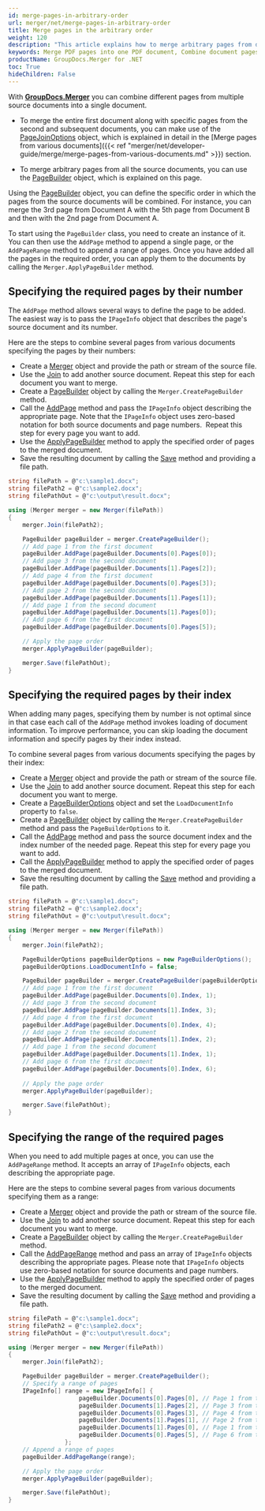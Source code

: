 ```yaml
---
id: merge-pages-in-arbitrary-order
url: merger/net/merge-pages-in-arbitrary-order
title: Merge pages in the arbitrary order
weight: 120
description: "This article explains how to merge arbitrary pages from different documents into a single PDF, DOCX, Excel or PowerPoint document using GroupDocs.Merger for .NET."
keywords: Merge PDF pages into one PDF document, Combine document pages into single document, Merge pages into document using GroupDocs.Merger for .NET
productName: GroupDocs.Merger for .NET
toc: True
hideChildren: False
---
```

With **[GroupDocs.Merger](https://products.groupdocs.com/merger/net)** you can combine different pages from multiple source documents into a single document. 

* To merge the entire first document along with specific pages from the second and subsequent documents, you can make use of the [PageJoinOptions](https://reference.groupdocs.com/merger/net/groupdocs.merger.domain.options/pagejoinoptions/) object, which is explained in detail in the [Merge pages from various documents]({{< ref "merger/net/developer-guide/merge/merge-pages-from-various-documents.md" >}}) section.

* To merge arbitrary pages from all the source documents, you can use the [PageBuilder](https://reference.groupdocs.com/merger/net/groupdocs.merger.domain.builders/pagebuilder/) object, which is explained on this page.


Using the [PageBuilder](https://reference.groupdocs.com/merger/net/groupdocs.merger.domain.builders/pagebuilder/) object, you can define the specific order in which the pages from the source documents will be combined. For instance, you can merge the 3rd page from Document A with the 5th page from Document B and then with the 2nd page from Document A.

To start using the `PageBuilder` class, you need to create an instance of it. You can then use the `AddPage` method to append a single page, or the `AddPageRange` method to append a range of pages. Once you have added all the pages in the required order, you can apply them to the documents by calling the `Merger.ApplyPageBuilder` method.


## Specifying the required pages by their number

The `AddPage` method allows several ways to define the page to be added.
The easiest way is to pass the `IPageInfo` object that describes the page's source document and its number. 

Here are the steps to combine several pages from various documents specifying the pages by their numbers:

*   Create a [Merger](https://reference.groupdocs.com/merger/net/groupdocs.merger/merger) object and provide the path or stream of the source file.
*   Use the [Join](https://reference.groupdocs.com/merger/net/groupdocs.merger/merger/join/#join_3) to add another source document. Repeat this step for each document you want to merge.
*   Create a [PageBuilder](https://reference.groupdocs.com/merger/net/groupdocs.merger.domain.builders/pagebuilder/) object by calling the `Merger.CreatePageBuilder` method.
*   Call the [AddPage](https://reference.groupdocs.com/merger/net/groupdocs.merger.domain.builders/pagebuilder/addpage) method and pass the `IPageInfo` object describing the appropriate page. Note that the `IPageInfo` object uses zero-based notation for both source documents and page numbers.  Repeat this step for every page you want to add.
*   Use the [ApplyPageBuilder](https://reference.groupdocs.com/merger/net/groupdocs.merger/merger/applypagebuilder) method to apply the specified order of pages to the merged document.
*   Save the resulting document by calling the [Save](https://reference.groupdocs.com/merger/net/groupdocs.merger/merger/save/#save_1) method and providing a file path.


```csharp
string filePath = @"c:\sample1.docx";
string filePath2 = @"c:\sample2.docx";
string filePathOut = @"c:\output\result.docx";

using (Merger merger = new Merger(filePath))
{
    merger.Join(filePath2);

    PageBuilder pageBuilder = merger.CreatePageBuilder();
    // Add page 1 from the first document
    pageBuilder.AddPage(pageBuilder.Documents[0].Pages[0]);
    // Add page 3 from the second document
    pageBuilder.AddPage(pageBuilder.Documents[1].Pages[2]);
    // Add page 4 from the first document 
    pageBuilder.AddPage(pageBuilder.Documents[0].Pages[3]);
    // Add page 2 from the second document
    pageBuilder.AddPage(pageBuilder.Documents[1].Pages[1]);
    // Add page 1 from the second document
    pageBuilder.AddPage(pageBuilder.Documents[1].Pages[0]);
    // Add page 6 from the first document 
    pageBuilder.AddPage(pageBuilder.Documents[0].Pages[5]);

    // Apply the page order
    merger.ApplyPageBuilder(pageBuilder);

    merger.Save(filePathOut);
}
```

## Specifying the required pages by their index

When adding many pages, specifying them by number is not optimal since in that case each call of the `AddPage` method invokes loading of document information. To improve performance, you can skip loading the document information and specify pages by their index instead.

To combine several pages from various documents specifying the pages by their index:

*   Create a [Merger](https://reference.groupdocs.com/merger/net/groupdocs.merger/merger) object and provide the path or stream of the source file.
*   Use the [Join](https://reference.groupdocs.com/merger/net/groupdocs.merger/merger/join/#join_3) to add another source document. Repeat this step for each document you want to merge.
*   Create a [PageBuilderOptions](https://reference.groupdocs.com/merger/net/groupdocs.merger.domain.options/pagebuilderoptions/) object and set the `LoadDocumentInfo` property to `false`.
*   Create a [PageBuilder](https://reference.groupdocs.com/merger/net/groupdocs.merger.domain.builders/pagebuilder/) object by calling the `Merger.CreatePageBuilder` method and pass the `PageBuilderOptions` to it.
*   Call the [AddPage](https://reference.groupdocs.com/merger/net/groupdocs.merger.domain.builders/pagebuilder/addpage) method and pass the source document index and the index number of the needed page. Repeat this step for every page you want to add.
*   Call the [ApplyPageBuilder](https://reference.groupdocs.com/merger/net/groupdocs.merger/merger/applypagebuilder) method to apply the specified order of pages to the merged document.
*   Save the resulting document by calling the [Save](https://reference.groupdocs.com/merger/net/groupdocs.merger/merger/save/#save_1) method and providing a file path.

```csharp
string filePath = @"c:\sample1.docx";
string filePath2 = @"c:\sample2.docx";
string filePathOut = @"c:\output\result.docx";

using (Merger merger = new Merger(filePath))
{
    merger.Join(filePath2);

    PageBuilderOptions pageBuilderOptions = new PageBuilderOptions();
    pageBuilderOptions.LoadDocumentInfo = false;

    PageBuilder pageBuilder = merger.CreatePageBuilder(pageBuilderOptions);
    // Add page 1 from the first document
    pageBuilder.AddPage(pageBuilder.Documents[0].Index, 1);
    // Add page 3 from the second document
    pageBuilder.AddPage(pageBuilder.Documents[1].Index, 3);
    // Add page 4 from the first document 
    pageBuilder.AddPage(pageBuilder.Documents[0].Index, 4);
    // Add page 2 from the second document
    pageBuilder.AddPage(pageBuilder.Documents[1].Index, 2);
    // Add page 1 from the second document
    pageBuilder.AddPage(pageBuilder.Documents[1].Index, 1);
    // Add page 6 from the first document 
    pageBuilder.AddPage(pageBuilder.Documents[0].Index, 6);
    
    // Apply the page order
    merger.ApplyPageBuilder(pageBuilder);

    merger.Save(filePathOut);
}
```
## Specifying the range of the required pages

When you need to add multiple pages at once, you can use the `AddPageRange` method. It accepts an array of `IPageInfo` objects, each describing the appropriate page.

Here are the steps to combine several pages from various documents specifying them as a range:

*   Create a [Merger](https://reference.groupdocs.com/merger/net/groupdocs.merger/merger) object and provide the path or stream of the source file.
*   Use the [Join](https://reference.groupdocs.com/merger/net/groupdocs.merger/merger/join/#join_3) to add another source document. Repeat this step for each document you want to merge.
*   Create a [PageBuilder](https://reference.groupdocs.com/merger/net/groupdocs.merger.domain.builders/pagebuilder/) object by calling the `Merger.CreatePageBuilder` method.
*   Call the [AddPageRange](https://reference.groupdocs.com/merger/net/groupdocs.merger.domain.builders/pagebuilder/addpagerange) method and pass an array of `IPageInfo` objects describing the appropriate pages. Please note that `IPageInfo` objects use zero-based notation for source documents and page numbers.
*   Use the [ApplyPageBuilder](https://reference.groupdocs.com/merger/net/groupdocs.merger/merger/applypagebuilder) method to apply the specified order of pages to the merged document.
*   Save the resulting document by calling the [Save](https://reference.groupdocs.com/merger/net/groupdocs.merger/merger/save/#save_1) method and providing a file path.


```csharp
string filePath = @"c:\sample1.docx";
string filePath2 = @"c:\sample2.docx";
string filePathOut = @"c:\output\result.docx";

using (Merger merger = new Merger(filePath))
{
    merger.Join(filePath2);

    PageBuilder pageBuilder = merger.CreatePageBuilder();
    // Specify a range of pages
    IPageInfo[] range = new IPageInfo[] {
                    pageBuilder.Documents[0].Pages[0], // Page 1 from the first document
                    pageBuilder.Documents[1].Pages[2], // Page 3 from the second document
                    pageBuilder.Documents[0].Pages[3], // Page 4 from the first document
                    pageBuilder.Documents[1].Pages[1], // Page 2 from the second document
                    pageBuilder.Documents[1].Pages[0], // Page 1 from the second document
                    pageBuilder.Documents[0].Pages[5], // Page 6 from the first document                    
                };
    // Append a range of pages
    pageBuilder.AddPageRange(range);

    // Apply the page order
    merger.ApplyPageBuilder(pageBuilder);

    merger.Save(filePathOut);
}
```